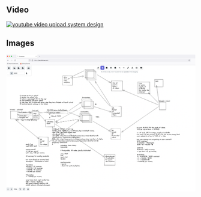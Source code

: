 

## Video

[![youtube video upload system design](https://img.youtube.com/vi/ghYbFgeqXa0/hqdefault.jpg)](https://www.youtube.com/watch?v=ghYbFgeqXa0)


## Images

<img src="images/approach_1.png" alt="youtube video upload system design">

